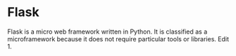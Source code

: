 # Flask
Flask is a micro web framework written in Python. It is classified as a microframework because it does not require particular tools or libraries. Edit 1.